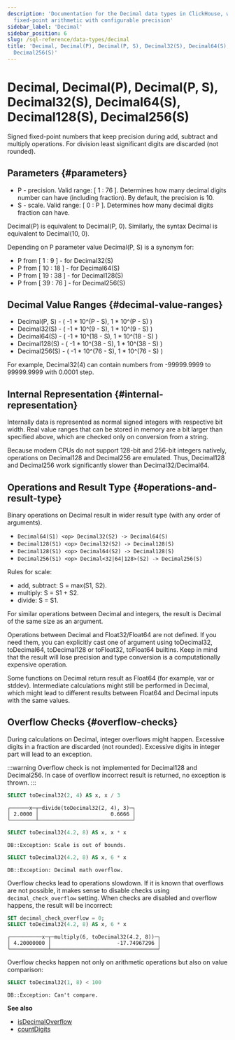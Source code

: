 ```yaml
---
description: 'Documentation for the Decimal data types in ClickHouse, which provide
  fixed-point arithmetic with configurable precision'
sidebar_label: 'Decimal'
sidebar_position: 6
slug: /sql-reference/data-types/decimal
title: 'Decimal, Decimal(P), Decimal(P, S), Decimal32(S), Decimal64(S), Decimal128(S),
  Decimal256(S)'
---
```


# Decimal, Decimal(P), Decimal(P, S), Decimal32(S), Decimal64(S), Decimal128(S), Decimal256(S)

Signed fixed-point numbers that keep precision during add, subtract and multiply operations. For division least significant digits are discarded (not rounded).

## Parameters \{#parameters}

- P - precision. Valid range: \[ 1 : 76 \]. Determines how many decimal digits number can have (including fraction). By default, the precision is 10.
- S - scale. Valid range: \[ 0 : P \]. Determines how many decimal digits fraction can have.

Decimal(P) is equivalent to Decimal(P, 0). Similarly, the syntax Decimal is equivalent to Decimal(10, 0).

Depending on P parameter value Decimal(P, S) is a synonym for:
- P from \[ 1 : 9 \] - for Decimal32(S)
- P from \[ 10 : 18 \] - for Decimal64(S)
- P from \[ 19 : 38 \] - for Decimal128(S)
- P from \[ 39 : 76 \] - for Decimal256(S)

## Decimal Value Ranges \{#decimal-value-ranges}

- Decimal(P, S) - ( -1 \* 10^(P - S), 1 \* 10^(P - S) )
- Decimal32(S) - ( -1 \* 10^(9 - S), 1 \* 10^(9 - S) )
- Decimal64(S) - ( -1 \* 10^(18 - S), 1 \* 10^(18 - S) )
- Decimal128(S) - ( -1 \* 10^(38 - S), 1 \* 10^(38 - S) )
- Decimal256(S) - ( -1 \* 10^(76 - S), 1 \* 10^(76 - S) )

For example, Decimal32(4) can contain numbers from -99999.9999 to 99999.9999 with 0.0001 step.

## Internal Representation \{#internal-representation}

Internally data is represented as normal signed integers with respective bit width. Real value ranges that can be stored in memory are a bit larger than specified above, which are checked only on conversion from a string.

Because modern CPUs do not support 128-bit and 256-bit integers natively, operations on Decimal128 and Decimal256 are emulated. Thus, Decimal128 and Decimal256 work significantly slower than Decimal32/Decimal64.

## Operations and Result Type \{#operations-and-result-type}

Binary operations on Decimal result in wider result type (with any order of arguments).

- `Decimal64(S1) <op> Decimal32(S2) -> Decimal64(S)`
- `Decimal128(S1) <op> Decimal32(S2) -> Decimal128(S)`
- `Decimal128(S1) <op> Decimal64(S2) -> Decimal128(S)`
- `Decimal256(S1) <op> Decimal<32|64|128>(S2) -> Decimal256(S)`

Rules for scale:

- add, subtract: S = max(S1, S2).
- multiply: S = S1 + S2.
- divide: S = S1.

For similar operations between Decimal and integers, the result is Decimal of the same size as an argument.

Operations between Decimal and Float32/Float64 are not defined. If you need them, you can explicitly cast one of argument using toDecimal32, toDecimal64, toDecimal128 or toFloat32, toFloat64 builtins. Keep in mind that the result will lose precision and type conversion is a computationally expensive operation.

Some functions on Decimal return result as Float64 (for example, var or stddev). Intermediate calculations might still be performed in Decimal, which might lead to different results between Float64 and Decimal inputs with the same values.

## Overflow Checks \{#overflow-checks}

During calculations on Decimal, integer overflows might happen. Excessive digits in a fraction are discarded (not rounded). Excessive digits in integer part will lead to an exception.

:::warning
Overflow check is not implemented for Decimal128 and Decimal256. In case of overflow incorrect result is returned, no exception is thrown.
:::

```sql
SELECT toDecimal32(2, 4) AS x, x / 3
```

```text
┌──────x─┬─divide(toDecimal32(2, 4), 3)─┐
│ 2.0000 │                       0.6666 │
└────────┴──────────────────────────────┘
```

```sql
SELECT toDecimal32(4.2, 8) AS x, x * x
```

```text
DB::Exception: Scale is out of bounds.
```

```sql
SELECT toDecimal32(4.2, 8) AS x, 6 * x
```

```text
DB::Exception: Decimal math overflow.
```

Overflow checks lead to operations slowdown. If it is known that overflows are not possible, it makes sense to disable checks using `decimal_check_overflow` setting. When checks are disabled and overflow happens, the result will be incorrect:

```sql
SET decimal_check_overflow = 0;
SELECT toDecimal32(4.2, 8) AS x, 6 * x
```

```text
┌──────────x─┬─multiply(6, toDecimal32(4.2, 8))─┐
│ 4.20000000 │                     -17.74967296 │
└────────────┴──────────────────────────────────┘
```

Overflow checks happen not only on arithmetic operations but also on value comparison:

```sql
SELECT toDecimal32(1, 8) < 100
```

```text
DB::Exception: Can't compare.
```

**See also**
- [isDecimalOverflow](/sql-reference/functions/other-functions#isdecimaloverflow)
- [countDigits](/sql-reference/functions/other-functions#countdigits)
